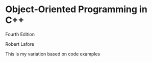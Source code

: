 # Object-Oriented Programming in C++ 
 Fourth Edition

 Robert Lafore

This is my variation based on code examples

